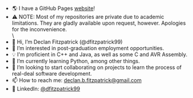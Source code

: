 - 🌎 I have a GitHub Pages [website](https://dfitzpatrick99.github.io/)!
- ⚠️ NOTE: Most of my repositories are private due to academic limitations. They are gladly available upon request, however. Apologies for the inconvenience.  
\ 
- 👋 Hi, I’m Declan Fitzpatrick (@dfitzpatrick99)
- 👀 I’m interested in post-graduation employment opportunities.
- 💡 I'm proficient in C++ and Java, as well as some C and AVR Assembly.
- 🌱 I’m currently learning Python, among other things.
- 💞️ I’m looking to start collaborating on projects to learn the process of real-deal software development.
- 📫 How to reach me: declan.b.fitzpatrick@gmail.com
- 👔 LinkedIn: [@dfitzpatrick99](https://www.linkedin.com/in/dfitzpatrick99/)

<!---
dfitzpatrick99/dfitzpatrick99 is a ✨ special ✨ repository because its `README.md` (this file) appears on your GitHub profile.
You can click the Preview link to take a look at your changes.
--->
